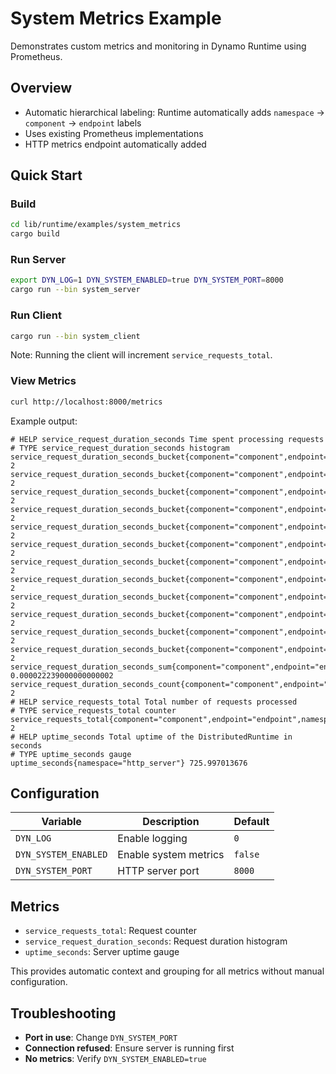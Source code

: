 # System Metrics Example

Demonstrates custom metrics and monitoring in Dynamo Runtime using Prometheus.

## Overview

- Automatic hierarchical labeling: Runtime automatically adds `namespace` → `component` → `endpoint` labels
- Uses existing Prometheus implementations
- HTTP metrics endpoint automatically added

## Quick Start

### Build
```bash
cd lib/runtime/examples/system_metrics
cargo build
```

### Run Server
```bash
export DYN_LOG=1 DYN_SYSTEM_ENABLED=true DYN_SYSTEM_PORT=8000
cargo run --bin system_server
```

### Run Client
```bash
cargo run --bin system_client
```

Note: Running the client will increment `service_requests_total`.

### View Metrics
```bash
curl http://localhost:8000/metrics
```

Example output:
```
# HELP service_request_duration_seconds Time spent processing requests
# TYPE service_request_duration_seconds histogram
service_request_duration_seconds_bucket{component="component",endpoint="endpoint",namespace="system",service="backend",le="0.005"} 2
service_request_duration_seconds_bucket{component="component",endpoint="endpoint",namespace="system",service="backend",le="0.01"} 2
service_request_duration_seconds_bucket{component="component",endpoint="endpoint",namespace="system",service="backend",le="0.025"} 2
service_request_duration_seconds_bucket{component="component",endpoint="endpoint",namespace="system",service="backend",le="0.05"} 2
service_request_duration_seconds_bucket{component="component",endpoint="endpoint",namespace="system",service="backend",le="0.1"} 2
service_request_duration_seconds_bucket{component="component",endpoint="endpoint",namespace="system",service="backend",le="0.25"} 2
service_request_duration_seconds_bucket{component="component",endpoint="endpoint",namespace="system",service="backend",le="0.5"} 2
service_request_duration_seconds_bucket{component="component",endpoint="endpoint",namespace="system",service="backend",le="1"} 2
service_request_duration_seconds_bucket{component="component",endpoint="endpoint",namespace="system",service="backend",le="2.5"} 2
service_request_duration_seconds_bucket{component="component",endpoint="endpoint",namespace="system",service="backend",le="5"} 2
service_request_duration_seconds_bucket{component="component",endpoint="endpoint",namespace="system",service="backend",le="10"} 2
service_request_duration_seconds_bucket{component="component",endpoint="endpoint",namespace="system",service="backend",le="+Inf"} 2
service_request_duration_seconds_sum{component="component",endpoint="endpoint",namespace="system",service="backend"} 0.000022239000000000002
service_request_duration_seconds_count{component="component",endpoint="endpoint",namespace="system",service="backend"} 2
# HELP service_requests_total Total number of requests processed
# TYPE service_requests_total counter
service_requests_total{component="component",endpoint="endpoint",namespace="system",service="backend"} 2
# HELP uptime_seconds Total uptime of the DistributedRuntime in seconds
# TYPE uptime_seconds gauge
uptime_seconds{namespace="http_server"} 725.997013676
```

## Configuration

| Variable | Description | Default |
|----------|-------------|---------|
| `DYN_LOG` | Enable logging | `0` |
| `DYN_SYSTEM_ENABLED` | Enable system metrics | `false` |
| `DYN_SYSTEM_PORT` | HTTP server port | `8000` |

## Metrics

- `service_requests_total`: Request counter
- `service_request_duration_seconds`: Request duration histogram
- `uptime_seconds`: Server uptime gauge

This provides automatic context and grouping for all metrics without manual configuration.

## Troubleshooting

- **Port in use**: Change `DYN_SYSTEM_PORT`
- **Connection refused**: Ensure server is running first
- **No metrics**: Verify `DYN_SYSTEM_ENABLED=true`